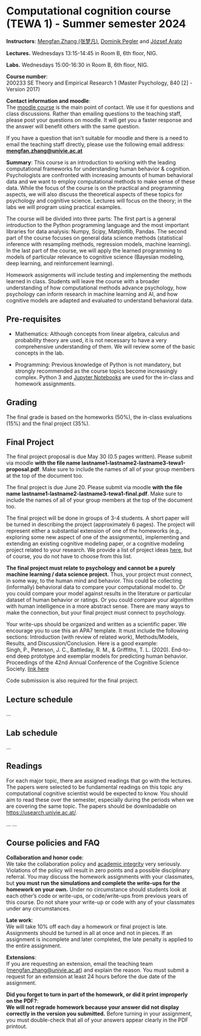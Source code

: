 # Computational cognition course (TEWA 1) - Summer semester 2024

**Instructors**: [Mengfan Zhang (张梦凡)](https://ufind.univie.ac.at/en/person.html?id=113298), [Dominik Pegler](https://ufind.univie.ac.at/en/person.html?id=1001597) and [József Arato](https://ufind.univie.ac.at/en/person.html?id=108388)

**Lectures.**
Wednesdays 13:15-14:45 in Room B, 6th floor, NIG.

**Labs.** 
Wednesdays 15:00-16:30 in Room B, 6th floor, NIG.

**Course number**:  
200233 SE Theory and Empirical Research 1 (Master Psychology, 840 [2] - Version 2017)

**Contact information and moodle**:  
The [moodle course](https://moodle.univie.ac.at/course/view.php?id=358850) is the main point of contact. We use it for questions and class discussions. Rather than emailing questions to the teaching staff, please post your questions on moodle. It will get you a faster response and the answer will benefit others with the same question.

If you have a question that isn't suitable for moodle and there is a need to email the teaching staff directly, please use the following email address: **mengfan.zhang@univie.ac.at**

**Summary**: This course is an introduction to working with the leading computational frameworks for understanding human behavior & cognition. Psychologists are confronted with increasing amounts of human behavioral data and we want to employ computational methods to make sense of these data. While the focus of the course is on the practical and programming aspects, we will also discuss the theoretical aspects of these topics for psychology and cognitive science. Lectures will focus on the theory; in the labs we will program using practical examples.

The course will be divided into three parts: The first part is a general introduction to the Python programming language and the most important libraries for data analysis: Numpy, Scipy, Matplotlib, Pandas. The second part of the course focuses on general data science methods (statistical inference with resampling methods, regression models, machine learning). In the last part of the course, we will apply the learned programming to models of particular relevance to cognitive science (Bayesian modeling, deep learning, and reinforcement learning).

Homework assignments will include testing and implementing the methods learned in class. Students will leave the course with a broader understanding of how computational methods advance psychology, how psychology can inform research in machine learning and AI, and how cognitive models are adapted and evaluated to understand behavioral data.

## Pre-requisites
- Mathematics: Although concepts from linear algebra, calculus and probability theory are used, it is not necessary to have a very comprehensive understanding of them. We will review some of the basic concepts in the lab.

- Programming: Previous knowledge of Python is not mandatory, but strongly recommended as the course topics become increasingly complex. Python 3 and [Jupyter Notebooks](http://jupyter.org) are used for the in-class and homework assignments.
 
## Grading
The final grade is based on the homeworks (50%), the in-class evaluations (15%) and the final project (35%).   

## Final Project
The final project proposal is due May 30 (0.5 pages written). Please submit via moodle **with the file name lastname1-lastname2-lastname3-tewa1-proposal.pdf**. Make sure to include the names of all of your group members at the top of the document too.

The final project is due June 20. Please submit via moodle **with the file name lastname1-lastname2-lastname3-tewa1-final.pdf**. Make sure to include the names of all of your group members at the top of the document too.

The final project will be done in groups of 3-4 students. A short paper will be turned in describing the project (approximately 6 pages). The project will represent either a substantial extension of one of the homeworks (e.g., exploring some new aspect of one of the assignments), implementing and extending an existing cognitive modeling paper, or a cognitive modeling project related to your research.  We provide a list of project ideas [here](final_project_ideas.md), but of course, you do not have to choose from this list.

**The final project must relate to psychology and cannot be a purely machine learning / data science project.** Thus, your project must connect, in some way, to the human mind and behavior. This could be collecting (informally) behavioral data to compare your computational model to. Or you could compare your model against results in the literature or particular dataset of human behavior or ratings. Or you could compare your algorithm with human intelligence in a more abstract sense. There are many ways to make the connection, but your final project must connect to psychology.

Your write-ups should be organized and written as a scientific paper. We encourage you to use this an APA7 template. It must include the following sections: Introduction (with review of related work), Methods/Models, Results, and Discussion/Conclusion. Here is a good example:   
Singh, P., Peterson, J. C., Battleday, R. M., & Griffiths, T. L. (2020). End-to-end deep prototype and exemplar models for predicting human behavior. Proceedings of the 42nd Annual Conference of the Cognitive Science Society. [link here](https://arxiv.org/abs/2007.08723)

Code submission is also required for the final project.

## Lecture schedule
...


## Lab schedule
...

## Readings
For each major topic, there are assigned readings that go with the lectures. The papers were selected to be fundamental readings on this topic any computational cognitive scientist would be expected to know.  You should aim to read these over the semester, especially during the periods when we are covering the same topic. The papers should be downloadable on https://usearch.univie.ac.at/. 

...
...


## Course policies and FAQ

**Collaboration and honor code**:  
We take the collaboration policy and [academic integrity](https://cas.nyu.edu/content/nyu-as/cas/academic-integrity.html) very seriously. Violations of the policy will result in zero points and a possible disciplinary referral. You may discuss the homework assignments with your classmates, but **you must run the simulations and complete the write-ups **for the **homework** on your** own.** Under no circumstance should students look at each other’s code or write-ups, or code/write-ups from previous years of this course. Do not share your write-up or code with any of your classmates under any circumstances.

**Late work**:  
We will take 10% off each day a homework or final project is late. Assignments should be turned in all at once and not in pieces. If an assignment is incomplete and later completed, the late penalty is applied to the entire assignment.

**Extensions**:  
If you are requesting an extension, email the teaching team (mengfan.zhang@univie.ac.at) and explain the reason. You must submit a request for an extension at least 24 hours before the due date of the assignment.

**Did you forget to turn in part of the homework, or did it print improperly on the PDF?**:  
**We will not regrade homework because your answer did not display correctly in the version you submitted.** Before turning in your assignment, you must double-check that all of your answers appear clearly in the PDF printout. 
